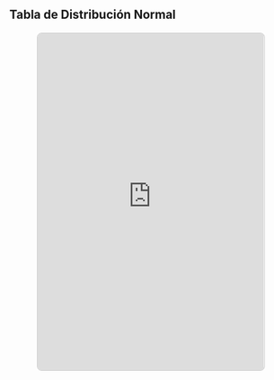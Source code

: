## Tabla de Distribución Normal

<div style="display: flex; justify-content: center; align-items: center; margin: 20px 0;">
    <iframe src="https://drive.google.com/file/d/1OZbx2OhXCqXlhhk5IqLT4X_NxgTA_HqA/preview" width="80%" height="600px" style="border: 1px solid #ccc; border-radius: 8px;"></iframe>
</div>